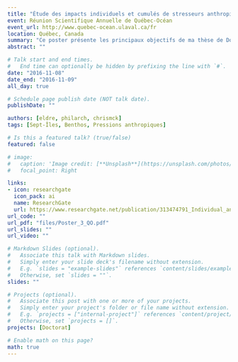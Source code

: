 ```yaml
---
title: "Étude des impacts individuels et cumulés de stresseurs anthropiques sur les écosystèmes de la région de Sept-Îles"
event: Réunion Scientifique Annuelle de Québec-Océan
event_url: http://www.quebec-ocean.ulaval.ca/fr
location: Québec, Canada
summary: "Ce poster présente les principaux objectifs de ma thèse de Doctorat."
abstract: ""

# Talk start and end times.
#   End time can optionally be hidden by prefixing the line with `#`.
date: "2016-11-08"
date_end: "2016-11-09"
all_day: true

# Schedule page publish date (NOT talk date).
publishDate: ""

authors: [eldre, philarch, chrismck]
tags: [Sept-Îles, Benthos, Pressions anthropiques]

# Is this a featured talk? (true/false)
featured: false

# image:
#   caption: 'Image credit: [**Unsplash**](https://unsplash.com/photos/bzdhc5b3Bxs)'
#   focal_point: Right

links:
- icon: researchgate
  icon_pack: ai
  name: ResearchGate
  url: https://www.researchgate.net/publication/313474791_Individual_and_cumulative_impacts_of_anthropogenic_stressors_on_benthic_ecosystems_around_Sept-Iles_Quebec
url_code: ""
url_pdf: "files/Poster_3_QO.pdf"
url_slides: ""
url_video: ""

# Markdown Slides (optional).
#   Associate this talk with Markdown slides.
#   Simply enter your slide deck's filename without extension.
#   E.g. `slides = "example-slides"` references `content/slides/example-slides.md`.
#   Otherwise, set `slides = ""`.
slides: ""

# Projects (optional).
#   Associate this post with one or more of your projects.
#   Simply enter your project's folder or file name without extension.
#   E.g. `projects = ["internal-project"]` references `content/project/deep-learning/index.md`.
#   Otherwise, set `projects = []`.
projects: [Doctorat]

# Enable math on this page?
math: true
---
```

